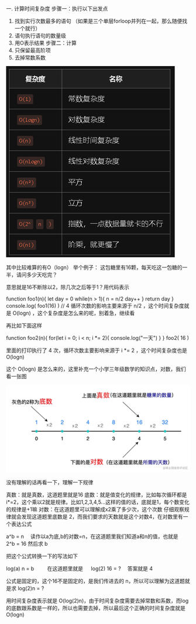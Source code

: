 一. 计算时间复杂度
步骤一：执行以下出发点
1. 找到实行次数最多的语句 （如果是三个单层forloop并列在一起，那么随便找一个就行）
2. 语句执行语句的数量级
3. 用O表示结果
步骤二：计算
1. 只保留最高阶项
2. 去掉常数系数

![alt text](image.png)


其中比较难算的有O（logn） 举个例子：
这包糖里有16颗，每天吃这一包糖的一半，请问多少天吃完？

意思就是16不断除以2，除几次之后等于1？用代码表示

function foo1(n){
    let day = 0
    while(n > 1){
        n = n/2
        day++
    }
    return day
}
console.log( foo1(16) ) // 4
循环次数的影响主要来源于 n/2 ，这个时间复杂度就是 O(logn) ，这个复杂度是怎么来的呢，别着急，继续看

再比如下面这样

function foo2(n){
    for(let i = 0; i < n; i *= 2){
        console.log("一天")
    }
}
foo2( 16 )

里面的打印执行了 4 次，循环次数主要影响来源于 i *= 2 ，这个时间复杂度也是 O(logn)

这个 O(logn) 是怎么来的，这里补充一个小学三年级数学的知识点，对数，我们看一张图

![alt text](image-1.png)

没有理解的话再看一下，理解一下规律

真数：就是真数，这道题里就是16
底数：就是值变化的规律，比如每次循环都是i*=2，这个乘以2就是规律。比如1,2,3,4,5...这样的值的话，底就是1，每个数变化的规律是+1嘛
对数：在这道题里可以理解成x2乘了多少次，这个次数
仔细观察规律就会发现这道题里底数是 2，而我们要求的天数就是这个对数4，在对数里有一个表达公式

a^b = n  读作以a为底,b的对数=n，在这道题里我们知道a和n的值，也就是  2^b = 16 然后求 b

把这个公式转换一下的写法如下

log(a) n = b    在这道题里就是   log(2) 16 = ?  答案就是 4

公式是固定的，这个16不是固定的，是我们传进去的 n，所以可以理解为这道题就是求 log(2)n = ?

用时间复杂度表示就是 O(log(2)n)，由于时间复杂度需要去掉常数和系数，而log的底数跟系数是一样的，所以也需要去掉，所以最后这个正确的时间复杂度就是 O(logn)